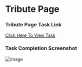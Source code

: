 # Tribute Page

### Tribute Page Task Link
[Click Here To View Task](https://www.freecodecamp.org/learn/2022/responsive-web-design/build-a-tribute-page-project/build-a-tribute-page)

### Task Completion Screenshot
![image](https://user-images.githubusercontent.com/76789333/180315358-cae26f1f-b400-4e1b-9af9-2f6a1b776b10.png)
